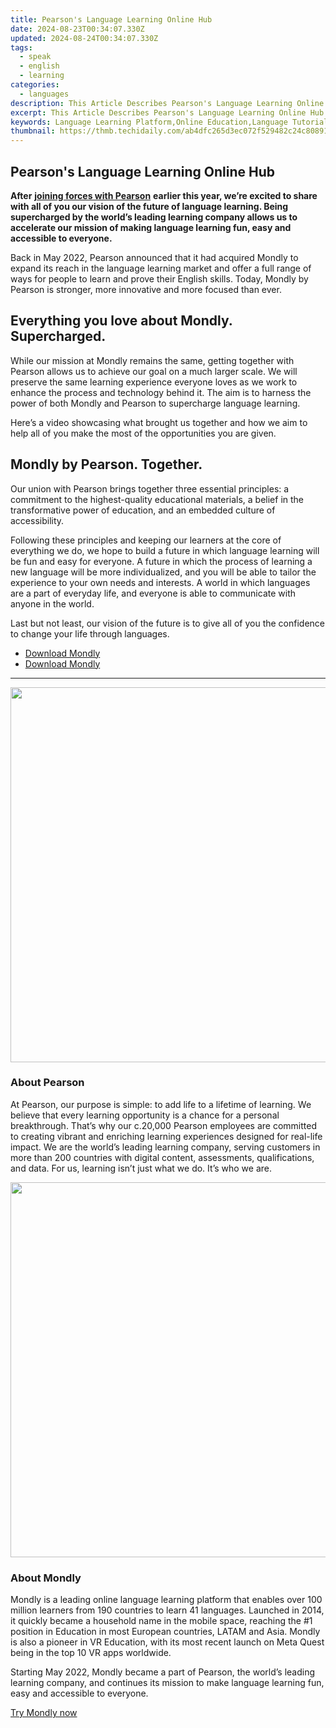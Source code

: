 ```yaml
---
title: Pearson's Language Learning Online Hub
date: 2024-08-23T00:34:07.330Z
updated: 2024-08-24T00:34:07.330Z
tags:
  - speak
  - english
  - learning
categories:
  - languages
description: This Article Describes Pearson's Language Learning Online Hub
excerpt: This Article Describes Pearson's Language Learning Online Hub
keywords: Language Learning Platform,Online Education,Language Tutorials Online,Digital Language Courses,Pearson Languages Online Course,Online Language Hub by Pearson,E-Learning for Languages
thumbnail: https://thmb.techidaily.com/ab4dfc265d3ec072f529482c24c8089138367c7bb9b170bcd6c98cca628f2064.jpg
---
```


## Pearson's Language Learning Online Hub

**After** [**joining forces with Pearson**](https://shop.mondly.com/affiliate.php?ACCOUNT=ATISTUDI&AFFILIATE=108875&PATH=https://www.mondly.com?AFFILIATE=108875)   **earlier this year, we’re excited to share with all of you our vision of the future of language learning. Being supercharged by the world’s leading learning company allows us to accelerate our mission of making language learning fun, easy and accessible to everyone.**

 Back in May 2022, Pearson announced that it had acquired Mondly to expand its reach in the language learning market and offer a full range of ways for people to learn and prove their English skills. Today,  Mondly by Pearson is stronger, more innovative and more focused than ever.

## **Everything you love about Mondly. Supercharged.**

 While our mission at Mondly remains the same, getting together with Pearson allows us to achieve our goal on a much larger scale. We will preserve the same learning experience everyone loves as we work to enhance the process and technology behind it. The aim is to harness the power of both Mondly and Pearson to supercharge language learning.

 Here’s a video showcasing what brought us together and how we aim to help all of you make the most of the opportunities you are given.

## **Mondly by Pearson. Together.**

 Our union with Pearson brings together three essential principles: a commitment to the highest-quality educational materials, a belief in the transformative power of education, and an embedded culture of accessibility.

 Following these principles and keeping our learners at the core of everything we do, we hope to build a future in which language learning will be fun and easy for everyone. A future in which the process of learning a new language will be more individualized, and you will be able to tailor the experience to your own needs and interests. A world in which languages are a part of everyday life, and everyone is able to communicate with anyone in the world.

 Last but not least, our vision of the future is to give all of you the confidence to change your life through languages.

* [Download Mondly](https://www.facebook.com/sharer/sharer.php?u=https%3A%2F%2Fwww.mondly.com%2Fblog%2Fmondly-by-pearson%2F&t=Mondly+by+Pearson "Share on Facebook")
* [Download Mondly](https://shop.mondly.com/affiliate.php?ACCOUNT=ATISTUDI&AFFILIATE=108875&PATH=https://www.mondly.com?AFFILIATE=108875)

---

<!-- affiliate ads begin -->
<a href="https://appsumo.8odi.net/c/5597632/2082529/7443" target="_top" id="2082529"><img src="//a.impactradius-go.com/display-ad/7443-2082529" border="0" alt="" width="1200" height="600"/></a><img height="0" width="0" src="https://appsumo.8odi.net/i/5597632/2082529/7443" style="position:absolute;visibility:hidden;" border="0" />
<!-- affiliate ads end -->
### **About Pearson**

 At Pearson, our purpose is simple: to add life to a lifetime of learning. We believe that every learning opportunity is a chance for a personal breakthrough. That’s why our c.20,000 Pearson employees are committed to creating vibrant and enriching learning experiences designed for real-life impact. We are the world’s leading learning company, serving customers in more than 200 countries with digital content, assessments, qualifications, and data. For us, learning isn’t just what we do. It’s who we are.

<!-- affiliate ads begin -->
<a href="https://appsumo.8odi.net/c/5597632/2082538/7443" target="_top" id="2082538"><img src="//a.impactradius-go.com/display-ad/7443-2082538" border="0" alt="" width="1200" height="600"/></a><img height="0" width="0" src="https://appsumo.8odi.net/i/5597632/2082538/7443" style="position:absolute;visibility:hidden;" border="0" />
<!-- affiliate ads end -->
### **About Mondly**

 Mondly is a leading online language learning platform that enables over 100 million learners from 190 countries to learn 41 languages. Launched in 2014, it quickly became a household name in the mobile space, reaching the #1 position in Education in most European countries, LATAM and Asia. Mondly is also a pioneer in VR Education, with its most recent launch on Meta Quest being in the top 10 VR apps worldwide.

 Starting May 2022, Mondly became a part of Pearson, the world’s leading learning company, and continues its mission to make language learning fun, easy and accessible to everyone.

[Try Mondly now](https://adjt.mondly.com/5ixfg4k?campaign=blog-post-id-7051&fallback=https%3A%2F%2Fapp.mondly.com%3Futm%5Fmedium%3Dblog%5Fblog-post-id-7051%26utm%5Fsource%3Dblog-post-id-7051&redirect%5Fmacos=https%3A%2F%2Fapp.mondly.com%3Futm%5Fmedium%3Dblog%5Fblog-post-id-7051%26utm%5Fsource%3Dblog-post-id-7051&redirect%5Fandroid=https%3A%2F%2Fplay.google.com%2Fstore%2Fapps%2Fdetails%3Fid%3Dcom.atistudios.mondly.languages%3Futm%5Fmedium%3Dblog%5Fblog-post-id-7051%26utm%5Fsource%3Dblog-post-id-7051&redirect%5Fios=https%3A%2F%2Fapps.apple.com%2Fapp%2Fapple-store%2Fid987873536%3Fpt%3D78954800%26ct%3Dblog-post-id-7051%26mt%3D8 "Try Mondly now")

<ins class="adsbygoogle"
     style="display:block"
     data-ad-format="autorelaxed"
     data-ad-client="ca-pub-7571918770474297"
     data-ad-slot="1223367746"></ins>



<ins class="adsbygoogle"
     style="display:block"
     data-ad-client="ca-pub-7571918770474297"
     data-ad-slot="8358498916"
     data-ad-format="auto"
     data-full-width-responsive="true"></ins>


